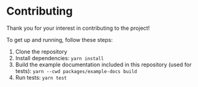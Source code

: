 # Contributing

Thank you for your interest in contributing to the project!

To get up and running, follow these steps:
1. Clone the repository
2. Install dependencies: `yarn install`
3. Build the example documentation included in this repository (used for tests): `yarn --cwd packages/example-docs build`
4. Run tests: `yarn test`

